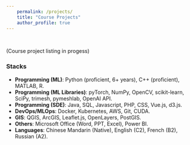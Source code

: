 ```yaml
--- 
    permalink: /projects/ 
    title: "Course Projects" 
    author_profile: true 
---
```


<br />

(Course project listing in progess)

### Stacks

- **Programming (ML)**: Python (proficient, 6+ years), C++ (proficient), MATLAB, R.
- **Programming (ML Libraries)**: pyTorch, NumPy, OpenCV, scikit-learn, SciPy, trimesh, pymeshlab, OpenAI API. 
- **Programming (SDE)**: Java, SQL, Javascript, PHP, CSS, Vue.js, d3.js.
- **DevOps/MLOps**: Docker, Kubernetes, AWS, Git, CUDA.
- **GIS**: QGIS, ArcGIS, Leaflet.js, OpenLayers, PostGIS.
- **Others**: Microsoft Office (Word, PPT, Excel), Power BI.
- **Languages**: Chinese Mandarin (Native), English (C2), French (B2), Russian (A2).
